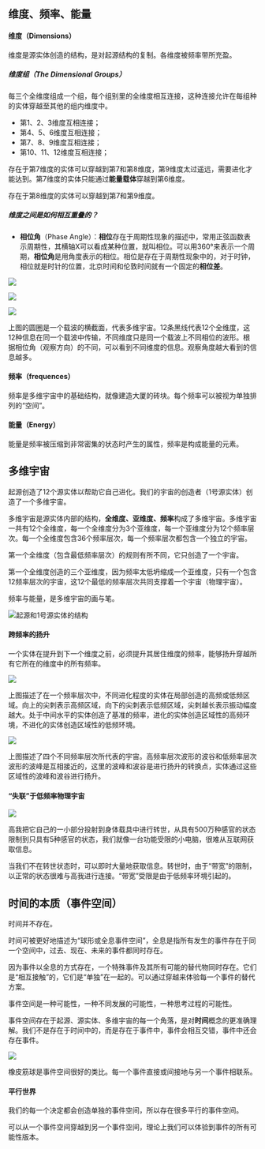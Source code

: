 ## 维度、频率、能量

#### 维度（Dimensions）

维度是源实体创造的结构，是对起源结构的复制。各维度被频率带所充盈。

##### 维度组（The Dimensional Groups）

每三个全维度组成一个组，每个组别里的全维度相互连接，这种连接允许在每组种的实体穿越至其他的组内维度中。

- 第1、2、3维度互相连接；
- 第4、5、6维度互相连接；
- 第7、8、9维度互相连接；
- 第10、11、12维度互相连接；

存在于第7维度的实体可以穿越到第7和第8维度，第9维度太过遥远，需要进化才能达到。第7维度的实体只能通过**能量载体**穿越到第6维度。

存在于第8维度的实体可以穿越到第7和第9维度。

##### 维度之间是如何相互重叠的？

- **相位角**（Phase Angle）：**相位**存在于周期性现象的描述中，常用正弦函数表示周期性，其横轴X可以看成某种位置，就叫相位。可以用360°来表示一个周期，**相位角**是用角度表示的相位。相位是存在于周期性现象中的，对于时钟，相位就是时针的位置，北京时间和伦敦时间就有一个固定的**相位差**。

![](https://s2.loli.net/2023/07/03/CQkueAfXB7ES1s5.png)

![](https://s2.loli.net/2023/07/03/kFenTQ352W69Cab.png)

![](https://s2.loli.net/2023/07/04/ablB31HqJFtZN4S.png)

上图的圆圈是一个载波的横截面，代表多维宇宙。12条黑线代表12个全维度，这12种信息在同一个载波中传输，不同维度只是同一个载波上不同相位的波形。根据相位角（观察方向）的不同，可以看到不同维度的信息。观察角度越大看到的信息越多。

#### 频率（frequences）

频率是多维宇宙中的基础结构，就像建造大厦的砖块。每个频率可以被视为单独排列的“空间”。

#### 能量（Energy）

能量是频率被压缩到非常密集的状态时产生的属性，频率是构成能量的元素。

## 多维宇宙

起源创造了12个源实体以帮助它自己进化。我们的宇宙的创造者（1号源实体）创造了一个多维宇宙。

多维宇宙是源实体内部的结构，**全维度、亚维度、频率**构成了多维宇宙。多维宇宙一共有12个全维度，每一个全维度分为3个亚维度，每一个亚维度分为12个频率层次。每一个全维度包含36个频率层次，每一个频率层次都包含一个独立的宇宙。

第一个全维度（包含最低频率层次）的规则有所不同，它只创造了一个宇宙。

第一个全维度创造的三个亚维度，因为频率太低坍缩成一个亚维度，只有一个包含12频率层次的宇宙，这12个最低的频率层次共同支撑着一个宇宙（物理宇宙）。

频率与能量，是多维宇宙的画与笔。

![起源和1号源实体的结构](https://s2.loli.net/2023/06/26/EHzu1GLe3htD7BT.png)

#### 跨频率的扬升

一个实体在提升到下一个维度之前，必须提升其居住维度的频率，能够扬升穿越所有它所在的维度中的所有频率。

![](https://s2.loli.net/2023/07/07/LKCxGXancRk95yt.png)

上图描述了在一个频率层次中，不同进化程度的实体在局部创造的高频或低频区域。向上的尖刺表示高频区域，向下的尖刺表示低频区域，尖刺越长表示振动幅度越大。处于中间水平的实体创造了基准的频率，进化的实体创造区域性的高频环境，不进化的实体创造区域性的低频环境。

![](https://s2.loli.net/2023/07/07/P8AciltjHBhG3CY.png)

上图描述了四个不同频率层次所代表的宇宙。高频率层次波形的波谷和低频率层次波形的波峰是互相接近的，这里的波峰和波谷是进行扬升的转换点，实体通过这些区域性的波峰和波谷进行扬升。

#### “失联”于低频率物理宇宙

![](https://s2.loli.net/2023/07/07/MEiCUrQwPaSZX3l.png)

高我把它自己的一小部分投射到身体载具中进行转世，从具有500万种感官的状态限制到只具有5种感官的状态，我们就像一台功能受限的小电脑，很难从互联网获取信息。

当我们不在转世状态时，可以即时大量地获取信息。转世时，由于“带宽”的限制，以正常的状态很难与高我进行连接。“带宽”受限是由于低频率环境引起的。

## 时间的本质（事件空间）

时间并不存在。

时间可被更好地描述为“球形或全息事件空间”，全息是指所有发生的事件存在于同一个空间中，过去、现在、未来的事件都同时存在。

因为事件以全息的方式存在，一个特殊事件及其所有可能的替代物同时存在。它们是“相互接触”的，它们是“单独”在一起的。可以通过穿越来体验每一个事件的替代方案。

事件空间是一种可能性，一种不同发展的可能性，一种思考过程的可能性。

事件空间存在于起源、源实体、多维宇宙的每一个角落，是对**时间**概念的更准确理解。我们不是存在于时间中的，而是存在于事件中，事件会相互交错，事件中还会存在事件。

![](https://s2.loli.net/2023/07/07/1ZJOzyB58W2VIwl.png)

橡皮筋球是事件空间很好的类比。每一个事件直接或间接地与另一个事件相联系。

#### 平行世界

我们的每一个决定都会创造单独的事件空间，所以存在很多平行的事件空间。

可以从一个事件空间穿越到另一个事件空间，理论上我们可以体验到事件的所有可能性版本。